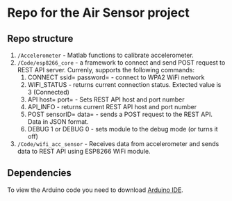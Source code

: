# Repo for the Air Sensor project

## Repo structure

 1. `/Accelerometer` - Matlab functions to calibrate accelerometer.
 2. `/Code/esp8266_core` - a framework to connect and send POST request to REST API server. Currenly, supports the following commands:
	1. CONNECT ssid=<ssid> password=<password> - connect to WPA2 WiFi network
	2. WIFI_STATUS - returns current connection status. Extected value is 3 (Connected)
	3. API host=<host> port=<port> - Sets REST API host and port number
	4. API_INFO - returns current REST API host and port number
	5. POST sensorID=<sensor ID> data=<data> - sends a POST request to the REST API. Data in JSON format.
	6. DEBUG 1 or DEBUG 0 - sets module to the debug mode (or turns it off)
3. `/Code/wifi_acc_sensor` - Receives data from accelerometer and sends data to REST API using ESP8266 WiFi module.

## Dependencies
To view the Arduino code you need to download [Arduino IDE](https://www.arduino.cc/en/Main/Software).